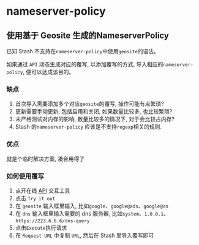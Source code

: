 # nameserver-policy

## 使用基于 Geosite 生成的NameserverPolicy

已知 Stash 不支持在`nameserver-policy`中使用`geosite`的语法。

如果通过 `API` 动态生成对应的覆写, 以添加覆写的方式, 导入相应的`nameserver-policy`, 便可以达成该目的。

### 缺点

1. 首次导入需要添加多个对应`geosite`的覆写, 操作可能有点繁琐?
2. 更新需要手动更新; 包括启用和关闭, 如果数量比较多, 也比较繁琐?
3. 未严格测试对内存的影响, 数量比较多的情况下, 对于会比较占内存?
4. Stash 的`nameserver-policy` 应该是不支持`regexp`相关的规则.

### 优点

就是个临时解决方案, 凑合用得了

### 如何使用覆写

1. 点开在线 [API](https://p.19940731.xyz/docs#/Stash/nameserver_policy_by_geosite_api_stash_stoverride_geosite_nameserver_policy__geosite__get) 交互工具
2. 点击 `Try it out`
3. 在 `geosite` 输入框里输入, 比如`google`、`google@ads`、`google@cn`
4. 在 `dns` 输入框里输入需要的 dns 服务器, 比如`system`、`1.0.0.1`、`https://223.6.6.6/dns-query`
5. 点击`Execute`执行请求
6. 在 `Request URL` 中复制 `URL`, 然后在 Stash 里导入覆写即可
